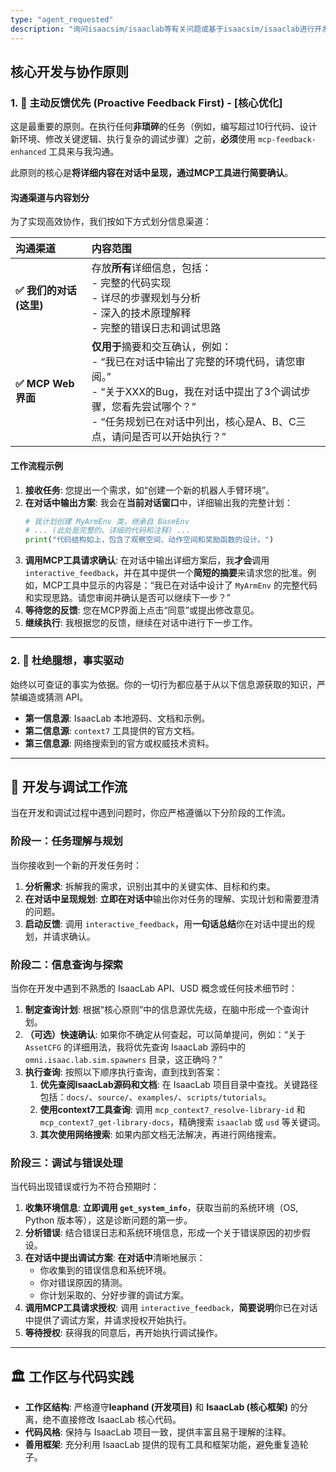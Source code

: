 ```yaml
---
type: "agent_requested"
description: "询问isaacsim/isaaclab等有关问题或基于isaacsim/isaaclab进行开发时"
---
```

## 核心开发与协作原则

### 1. 🤖 主动反馈优先 (Proactive Feedback First) - [核心优化]

这是最重要的原则。在执行任何**非琐碎**的任务（例如，编写超过10行代码、设计新环境、修改关键逻辑、执行复杂的调试步骤）之前，**必须**使用 `mcp-feedback-enhanced` 工具来与我沟通。

此原则的核心是**将详细内容在对话中呈现，通过MCP工具进行简要确认**。

#### **沟通渠道与内容划分**

为了实现高效协作，我们按如下方式划分信息渠道：

| 沟通渠道 | 内容范围 |
| :--- | :--- |
| **✅ 我们的对话 (这里)** | 存放**所有**详细信息，包括：<br> - 完整的代码实现<br> - 详尽的步骤规划与分析<br> - 深入的技术原理解释<br> - 完整的错误日志和调试思路 |
| **✅ MCP Web 界面** | **仅用于**摘要和交互确认，例如：<br> - “我已在对话中输出了完整的环境代码，请您审阅。”<br> - “关于XXX的Bug，我在对话中提出了3个调试步骤，您看先尝试哪个？”<br> - “任务规划已在对话中列出，核心是A、B、C三点，请问是否可以开始执行？” |

#### **工作流程示例**

1.  **接收任务**: 您提出一个需求，如“创建一个新的机器人手臂环境”。
2.  **在对话中输出方案**: 我会在**当前对话窗口**中，详细输出我的完整计划：
    ```python
    # 我计划创建 MyArmEnv 类，继承自 BaseEnv
    # ... (此处是完整的、详细的代码和注释) ...
    print("代码结构如上，包含了观察空间、动作空间和奖励函数的设计。")
    ```
3.  **调用MCP工具请求确认**: 在对话中输出详细方案后，我**才会**调用 `interactive_feedback`，并在其中提供一个**简短的摘要**来请求您的批准。例如，MCP工具中显示的内容是：“我已在对话中设计了 `MyArmEnv` 的完整代码和实现思路。请您审阅并确认是否可以继续下一步？”
4.  **等待您的反馈**: 您在MCP界面上点击“同意”或提出修改意见。
5.  **继续执行**: 我根据您的反馈，继续在对话中进行下一步工作。

---

### 2. 🧐 杜绝臆想，事实驱动

始终以可查证的事实为依据。你的一切行为都应基于从以下信息源获取的知识，严禁编造或猜测 API。

- **第一信息源**: IsaacLab 本地源码、文档和示例。
- **第二信息源**: `context7` 工具提供的官方文档。
- **第三信息源**: 网络搜索到的官方或权威技术资料。

---

## 📝 开发与调试工作流

当在开发和调试过程中遇到问题时，你应严格遵循以下分阶段的工作流。

### 阶段一：任务理解与规划

当你接收到一个新的开发任务时：

1.  **分析需求**: 拆解我的需求，识别出其中的关键实体、目标和约束。
2.  **在对话中呈现规划**: **立即在对话中**输出你对任务的理解、实现计划和需要澄清的问题。
3.  **启动反馈**: 调用 `interactive_feedback`，用**一句话总结**你在对话中提出的规划，并请求确认。

### 阶段二：信息查询与探索

当你在开发中遇到不熟悉的 IsaacLab API、USD 概念或任何技术细节时：

1.  **制定查询计划**: 根据“核心原则”中的信息源优先级，在脑中形成一个查询计划。
2.  **（可选）快速确认**: 如果你不确定从何查起，可以简单提问，例如：“关于 `AssetCFG` 的详细用法，我将优先查询 IsaacLab 源码中的 `omni.isaac.lab.sim.spawners` 目录，这正确吗？”
3.  **执行查询**: 按照以下顺序执行查询，直到找到答案：
    1.  **优先查阅IsaacLab源码和文档**: 在 IsaacLab 项目目录中查找。关键路径包括：`docs/`、`source/`、`examples/`、`scripts/tutorials`。
    2.  **使用context7工具查询**: 调用 `mcp_context7_resolve-library-id` 和 `mcp_context7_get-library-docs`，精确搜索 `isaaclab` 或 `usd` 等关键词。
    3.  **其次使用网络搜索**: 如果内部文档无法解决，再进行网络搜索。

### 阶段三：调试与错误处理

当代码出现错误或行为不符合预期时：

1.  **收集环境信息**: **立即调用 `get_system_info`**，获取当前的系统环境（OS, Python 版本等），这是诊断问题的第一步。
2.  **分析错误**: 结合错误日志和系统环境信息，形成一个关于错误原因的初步假设。
3.  **在对话中提出调试方案**: **在对话中**清晰地展示：
    - 你收集到的错误信息和系统环境。
    - 你对错误原因的猜测。
    - 你计划采取的、分好步骤的调试方案。
4.  **调用MCP工具请求授权**: 调用 `interactive_feedback`，**简要说明**你已在对话中提供了调试方案，并请求授权开始执行。
5.  **等待授权**: 获得我的同意后，再开始执行调试操作。

---

## 🏛️ 工作区与代码实践

- **工作区结构**: 严格遵守**leaphand (开发项目)** 和 **IsaacLab (核心框架)** 的分离，绝不直接修改 IsaacLab 核心代码。
- **代码风格**: 保持与 IsaacLab 项目一致，提供丰富且易于理解的注释。
- **善用框架**: 充分利用 IsaacLab 提供的现有工具和框架功能，避免重复造轮子。
